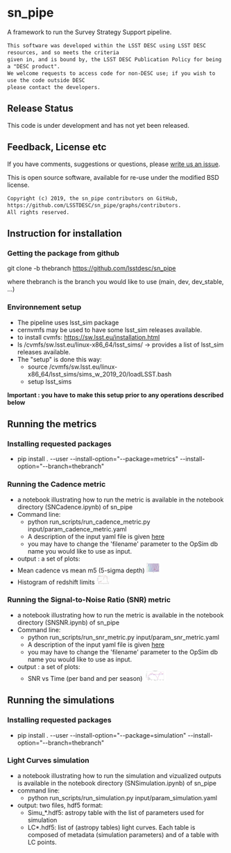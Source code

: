 # sn_pipe

A framework to run the Survey Strategy Support pipeline.

```
This software was developed within the LSST DESC using LSST DESC resources, and so meets the criteria 
given in, and is bound by, the LSST DESC Publication Policy for being a "DESC product". 
We welcome requests to access code for non-DESC use; if you wish to use the code outside DESC 
please contact the developers.

```
## Release Status

This code is under development and has not yet been released.



## Feedback, License etc

If you have comments, suggestions or questions, please [write us an issue](https://github.com/LSSTDESC/sn_pipe/issues).

This is open source software, available for re-use under the modified BSD license.

```
Copyright (c) 2019, the sn_pipe contributors on GitHub, https://github.com/LSSTDESC/sn_pipe/graphs/contributors.
All rights reserved.
```



## **Instruction for installation**

### Getting the package from github

 git clone -b thebranch https://github.com/lsstdesc/sn_pipe
 
 where thebranch is the branch you would like to use (main, dev, dev_stable, ...)

### Environnement setup
 - The pipeline uses lsst_sim package
 - cernvmfs may be used to have some lsst_sim releases available.
 - to install cvmfs: https://sw.lsst.eu/installation.html
 - ls /cvmfs/sw.lsst.eu/linux-x86_64/lsst_sims/ -> provides a list of lsst_sim releases available.
 - The "setup" is done this way:
   - source /cvmfs/sw.lsst.eu/linux-x86_64/lsst_sims/sims_w_2019_20/loadLSST.bash
   - setup lsst_sims

**Important : you have to make this setup prior to any operations described below**

## **Running the metrics**

### Installing requested packages
- pip install . --user --install-option="--package=metrics" --install-option="--branch=thebranch"

### Running the Cadence metric
- a notebook illustrating how to run the metric is available in the notebook directory (SNCadence.ipynb) of sn_pipe
- Command line:
  - python run_scripts/run_cadence_metric.py input/param_cadence_metric.yaml
  - A description of the input yaml file is given [here](doc/yaml_cadence.md)
  - you may have to change the 'filename' parameter to the OpSim db name you would like to use as input.
- output : a set of plots: 
- Mean cadence vs mean m5 (5-sigma depth) <img src="doc/cadence_m5_r.png" height="24">
- Histogram of redshift limits <img src="doc/zlim_r.png" height="24">

### Running the Signal-to-Noise Ratio (SNR) metric
- a notebook illustrating how to run the metric is available in the notebook directory (SNSNR.ipynb) of sn_pipe
- Command line:
  -  python run_scripts/run_snr_metric.py input/param_snr_metric.yaml
  - A description of the input yaml file is given [here](doc/yaml_snr.md)
  - you may have to change the 'filename' parameter to the OpSim db name you would like to use as input.
 - output : a set of plots:
   - SNR vs Time (per band and per season) <img src="doc/snr_z_season_1.png" height="24">

## **Running the simulations**

### Installing requested packages
- pip install . --user --install-option="--package=simulation" --install-option="--branch=thebranch"

### Light Curves simulation
- a notebook illustrating how to run the simulation and vizualized outputs is available in the notebook directory (SNSimulation.ipynb) of sn_pipe
- command line:
  - python run_scripts/run_simulation.py input/param_simulation.yaml
- output: two files, hdf5 format:
  - Simu_*.hdf5: astropy table with the list of parameters used for simulation
  - LC*.hdf5: list of (astropy tables) light curves. Each table is composed of metadata (simulation parameters) and of a table with LC points.  
